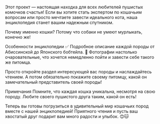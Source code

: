 Этот проект — настоящая находка для всех любителей пушистых комочков счастья! Если вы хотите стать экспертом по кошачьим вопросам или просто мечтаете завести идеального кота, наша энциклопедия станет вашим надежным спутником.

Почему именно кошки?
Потому что собаки не умеют мурлыкать, конечно же!

Особенности энциклопедии
✅ Подробное описание каждой породы от Абиссинской до Японского бобтейла.
🌟 Фотографии настолько очаровательные, что хочется немедленно пойти и завести себе такого же питомца.

Просто откройте раздел интересующей вас породы и наслаждайтесь чтением. А потом обязательно покажите своему питомцу, какой он замечательный представитель своей породы!

Примечания
Помните, что каждая кошка уникальна, несмотря на свою породу. Любите своего пушистого друга таким, какой он есть!

Теперь вы готовы погрузиться в удивительный мир кошачьих пород вместе с нашей энциклопедией! Приятного чтения и пусть ваш хвостатый друг подарит вам много радости и улыбок. 😊🐱
